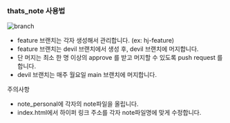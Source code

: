 ### thats_note 사용법
![branch](https://github.com/g-note/thats_note/assets/40685291/5f0e3ad8-ebf2-41f7-9178-115be801b66c)
- feature 브랜치는 각자 생성해서 관리합니다. (ex: hj-feature)
- feature 브랜치는 devil 브랜치에서 생성 후, devil 브랜치에 머지합니다.
- 단 머지는 최소 한 명 이상의 approve 를 받고 머지할 수 있도록 push request 를 합니다.
- devil 브랜치는 매주 월요일 main 브랜치에 머지합니다.

주의사항
- note_personal에 각자의 note파일을 올립니다.
- index.html에서 하이퍼 링크 주소를 각자 note파일명에 맞게 수정합니다.
